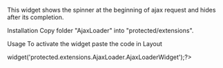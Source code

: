 This widget shows the spinner at the beginning of ajax request and hides after its completion.

Installation
Copy folder "AjaxLoader" into "protected/extensions".

Usage
To activate the widget paste the code in Layout
<?php $this->widget('protected.extensions.AjaxLoader.AjaxLoaderWidget');?>